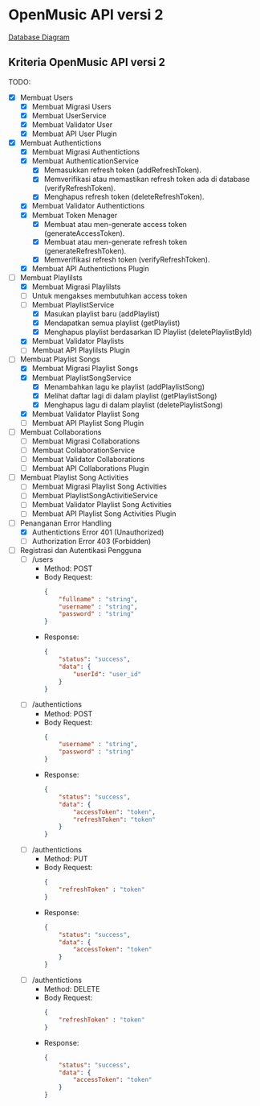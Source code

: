 # OpenMusic API versi 2

[Database Diagram](https://dbdiagram.io/d/63a2bfa999cb1f3b55a2b29e)

## Kriteria OpenMusic API versi 2
TODO:  
- [x] Membuat Users
    - [x] Membuat Migrasi Users
    - [x] Membuat UserService
    - [x] Membuat Validator User
    - [x] Membuat API User Plugin
- [x] Membuat Authentictions
    - [x] Membuat Migrasi Authentictions
    - [x] Membuat AuthenticationService
        - [x] Memasukkan refresh token (addRefreshToken).
        - [x] Memverifikasi atau memastikan refresh token ada di database (verifyRefreshToken).
        - [x] Menghapus refresh token (deleteRefreshToken).
    - [x] Membuat Validator Authentictions
    - [x] Membuat Token Menager
        - [x] Membuat atau men-generate access token (generateAccessToken).
        - [x] Membuat atau men-generate refresh token (generateRefreshToken).
        - [x] Memverifikasi refresh token (verifyRefreshToken).
    - [x] Membuat API Authentictions Plugin
- [ ] Membuat Playlilsts
    - [x] Membuat Migrasi Playlilsts
    - [ ] Untuk mengakses membutuhkan access token
    - [ ] Membuat PlaylistService
        - [x] Masukan playlist baru (addPlaylist)
        - [x] Mendapatkan semua playlist (getPlaylist)
        - [x] Menghapus playlist berdasarkan ID Playlist (deletePlaylistById)
    - [x] Membuat Validator Playlists
    - [ ] Membuat API Playlilsts Plugin
- [ ] Membuat Playlist Songs
    - [x] Membuat Migrasi Playlist Songs
    - [x] Membuat PlaylistSongService
        - [x] Menambahkan lagu ke playlist (addPlaylistSong)
        - [x] Melihat daftar lagi di dalam playlist (getPlaylistSong)
        - [x] Menghapus lagu di dalam playlist (deletePlaylistSong)
    - [x] Membuat Validator Playlist Song
    - [ ] Membuat API Playlist Song Plugin
- [ ] Membuat Collaborations
    - [ ] Membuat Migrasi Collaborations
    - [ ] Membuat CollaborationService
    - [ ] Membuat Validator Collaborations
    - [ ] Membuat API Collaborations Plugin
- [ ] Membuat Playlist Song Activities
    - [ ] Membuat Migrasi Playlist Song Activities
    - [ ] Membuat PlaylistSongActivitieService
    - [ ] Membuat Validator Playlist Song Activities
    - [ ] Membuat API Playlist Song Activities Plugin
- [ ] Penanganan Error Handling
    - [x] Authentictions Error 401 (Unauthorized)
    - [ ] Authorization Error 403 (Forbidden)

- [ ] Registrasi dan Autentikasi Pengguna
    - [ ] /users
        - Method: POST
        - Body Request:
            ```json
            {
                "fullname" : "string",
                "username" : "string",
                "password" : "string"
            }
            ```
        - Response: 
            ```json
            {
                "status": "success",
                "data": {
                    "userId": "user_id"
                }
            }
            ```
    - [ ] /authentictions
        - Method: POST
        - Body Request:
            ```json
            {
                "username" : "string",
                "password" : "string"
            }
            ```
        - Response: 
            ```json
            {
                "status": "success",
                "data": {
                    "accessToken": "token",
                    "refreshToken": "token"
                }
            }
            ```
    - [ ] /authentictions
        - Method: PUT
        - Body Request:
            ```json
            {
                "refreshToken" : "token"
            }
            ```
        - Response: 
            ```json
            {
                "status": "success",
                "data": {
                    "accessToken": "token"
                }
            }
            ```
    - [ ] /authentictions
        - Method: DELETE
        - Body Request:
            ```json
            {
                "refreshToken" : "token"
            }
            ```
        - Response: 
            ```json
            {
                "status": "success",
                "data": {
                    "accessToken": "token"
                }
            }
            ```